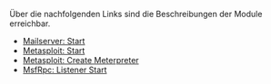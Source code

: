 Über die nachfolgenden Links sind die Beschreibungen der Module erreichbar.

- [Mailserver: Start](./manuals/mailserver_start_node.md)
- [Metasploit: Start](./manuals/metasploit_start_node.md)
- [Metasploit: Create Meterpreter](./manuals/metasploit_create_meterpreter_node.md)
- [MsfRpc: Listener Start](./manuals/msfrpc_listener_start_node.md.md)


